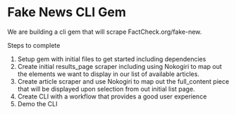 # Fake News CLI Gem

We are building a cli gem that will scrape FactCheck.org/fake-new.

Steps to complete

1. Setup gem with initial files to get started including dependencies
2. Create initial results_page scraper including using Nokogiri to map out the elements we want to display in our list of available articles.
3. Create article scraper and use Nokogiri to map out the full_content piece that will be displayed upon selection from out initial list page.
4. Create CLI with a workflow that provides a good user experience
5. Demo the CLI



